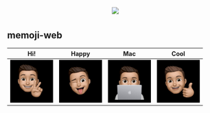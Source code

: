 <h1 align="center"><img src="https://user-images.githubusercontent.com/81815495/124292256-c16aa300-db2b-11eb-90f4-42e71377b84e.jpg" width="100px" heigth="100px"></h1>

## memoji-web

| Hi!   | Happy | Mac    | Cool |
| ------------- | :----------: | ----------- | :-----------: |
| <img src="./memoji - ye.jpg" width="100px"> | <img src="./memoji - hi.jpg" width="100px"> | <img src="./memoji - mac.jpg" width="100px"> | <img src="./memoji - savio.jpg" width="100px"> |




